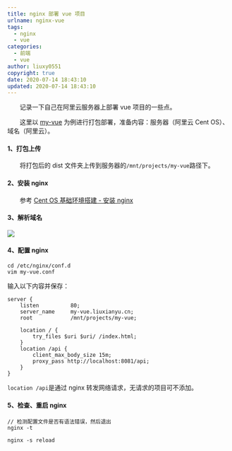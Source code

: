 ```yaml
---
title: nginx 部署 vue 项目
urlname: nginx-vue
tags:
  - nginx
  - vue
categories:
  - 前端
  - vue
author: liuxy0551
copyright: true
date: 2020-07-14 18:43:10
updated: 2020-07-14 18:43:10
---
```


&emsp;&emsp;记录一下自己在阿里云服务器上部署 vue 项目的一些点。

<!--more-->

&emsp;&emsp;这里以 [my-vue](https://github.com/liuxy0551/my-vue) 为例进行打包部署，准备内容：服务器（阿里云 Cent OS）、域名（阿里云）。



#### 1、打包上传

&emsp;&emsp;将打包后的 dist 文件夹上传到服务器的`/mnt/projects/my-vue`路径下。

#### 2、安装 nginx

&emsp;&emsp;参考 <a href="https://liuxianyu.cn/article/cent-os-base.html#%E5%9B%9B-%E5%AE%89%E8%A3%85-nginx" target="_black">Cent OS 基础环境搭建 - 安装 nginx</a>

#### 3、解析域名
![](https://images-hosting.liuxianyu.cn/posts/nginx-vue/1.png)

#### 4、配置 nginx
```
cd /etc/nginx/conf.d
vim my-vue.conf
```
输入以下内容并保存：
```
server {
    listen          80;
    server_name     my-vue.liuxianyu.cn;
    root            /mnt/projects/my-vue;

    location / {
        try_files $uri $uri/ /index.html;
    }
    location /api {
        client_max_body_size 15m;
        proxy_pass http://localhost:8081/api;
    }
}
```
`location /api`是通过 nginx 转发网络请求，无请求的项目可不添加。

#### 5、检查、重启 nginx
```
// 检测配置文件是否有语法错误，然后退出
nginx -t
```

```
nginx -s reload
```


